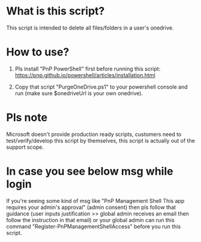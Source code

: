 # What is this script? 

This script is intended to delete all files/folders in a user's onedrive. 

# How to use? 

1. Pls install "PnP PowerShell" first before running this script: https://pnp.github.io/powershell/articles/installation.html

2. Copy that script "PurgeOneDrive.ps1" to your powershell console and run (make sure $onedriveUrl is your own onedrive). 

# Pls note 

Microsoft doesn't provide production ready scripts, customers need to test/verify/develop this script by themselves, this script is actually out of the support scope. 

# In case you see below msg while login 

If you're seeing some kind of msg like "PnP Management Shell This app requires your admin's approval" (admin consent) then pls follow that guidance (user inputs justification >> global admin receives an email then follow the instruction in that email) or your global admin can run this command "Register-PnPManagementShellAccess" before you run this script. 
